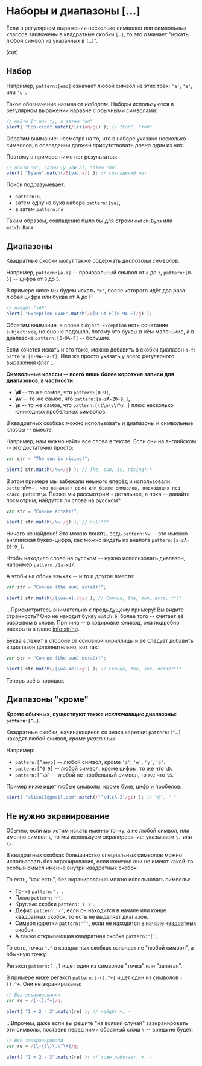 # Наборы и диапазоны [...]

Если в регулярном выражении несколько символов или символьных классов заключены в квадратные скобки `[…]`, то это означает "искать любой символ из указанных в `[…]`".

[cut]

## Набор

Например, `pattern:[еао]` означает любой символ из этих трёх: `'а'`, `'е'`, или `'о'`.

Такое обозначение называют *набором*. Наборы используются в регулярном выражении наравне с обычными символами:

```js run
// найти [г или т], а затем "оп"
alert( "Гоп-стоп".match(/[гт]оп/gi) ); // "Гоп", "топ"
```

Обратим внимание: несмотря на то, что в наборе указано несколько символов, в совпадении должен присутствовать *ровно один* из них.

Поэтому в примере ниже нет результатов:

```js run
// найти "В", затем [у или а], затем "ля"
alert( "Вуаля".match(/В[уа]ля/) ); // совпадений нет
```

Поиск подразумевает:

- `pattern:В`,
- затем *одну* из букв набора `pattern:[уа]`,
- а затем `pattern:ля`

Таким образом, совпадение было бы для строки `match:Вуля` или `match:Валя`.

## Диапазоны

Квадратные скобки могут также содержать *диапазоны символов*.

Например,  `pattern:[a-z]` -- произвольный символ от `a` до `z`, `pattern:[0-5]` -- цифра от `0` до `5`.

В примере ниже мы будем искать `"x"`, после которого идёт два раза любая цифра или буква от A до F:

```js run
// найдёт "xAF"
alert( "Exception 0xAF".match(/x[0-9A-F][0-9A-F]/g) );
```

Обратим внимание, в слове `subject:Exception` есть сочетание `subject:xce`, но оно не подошло, потому что буквы в нём маленькие, а в диапазоне `pattern:[0-9A-F]` -- большие.

Если хочется искать и его тоже, можно добавить в скобки диапазон `a-f`: `pattern:[0-9A-Fa-f]`. Или же просто указать у всего регулярного выражения флаг `i`.

**Символьные классы -- всего лишь более короткие записи для диапазонов, в частности:**

- **\d** -- то же самое, что `pattern:[0-9]`,
- **\w** -- то же самое, что `pattern:[a-zA-Z0-9_]`,
- **\s** -- то же самое, что `pattern:[\t\n\v\f\r ]` плюс несколько юникодных пробельных символов.

В квадратных скобках можно использовать и диапазоны и символьные классы -- вместе.

Например, нам нужно найти все слова в тексте. Если они на английском -- это достаточно просто:

```js run
var str = "The sun is rising!";

alert( str.match(/\w+/g) ); // The, sun, is, rising*!*
```

В этом примере мы забежали немного вперёд и использовали `pattern`\w+`, что означает один или более символов, подходящих под класс `pattern`\w`. Позже мы рассмотрим `+` детальнее, а пока -- давайте посмотрим, найдутся ли слова на русском?

```js run
var str = "Солнце встаёт!";

alert( str.match(/\w+/g) ); // null*!*
```

Ничего не найдено! Это можно понять, ведь `pattern:\w` -- это именно английская букво-цифра, как можно видеть из аналога `pattern:[a-zA-Z0-9_]`.

Чтобы находило слово на русском -- нужно использовать диапазон, например `pattern:/[а-я]/`.

А чтобы на обоих языках -- и то и другое вместе:

```js run
var str = "Солнце (the sun) встаёт!";

alert( str.match(/[\wа-я]+/gi) ); // Солнце, the, sun, вста, т*!*
```

...Присмотритесь внимательно к предыдущему примеру! Вы видите странность? Оно не находит букву `match:ё`, более того -- считает её разрывом в слове. Причина  -- в кодировке юникод, она подробно раскрыта в главе <info:string>.

Буква `ё` лежит в стороне от основной кириллицы и её следует добавить в диапазон дополнительно, вот так:

```js run
var str = "Солнце (the sun) встаёт!";

alert( str.match(/[\wа-яё]+/gi) ); // Солнце, the, sun, встаёт*!*
```

Теперь всё в порядке.

## Диапазоны "кроме"

**Кроме обычных, существуют также *исключающие* диапазоны: `pattern:[^…]`.**

Квадратные скобки, начинающиеся со знака каретки: `pattern:[^…]` находят любой символ, *кроме указанных*.

Например:

- `pattern:[^аеуо]` -- любой символ, кроме  `'a'`, `'e'`, `'y'`, `'o'`.
- `pattern:[^0-9]` -- любой символ, кроме цифры, то же что `\D`.
- `pattern:[^\s]` -- любой не-пробельный символ, то же что `\S`.

Пример ниже ищет любые символы, кроме букв, цифр и пробелов:

```js run
alert( "alice15@gmail.com".match(/[^\d\sA-Z]/gi) ); // "@", "."
```

## Не нужно экранирование

Обычно, если мы хотим искать именно точку, а не любой символ, или именно символ `\`, то мы используем экранирование: указываем `\.` или `\\`.

В квадратных скобках большинство специальных символов можно использовать без экранирования, если конечно они не имеют какой-то особый смысл именно внутри квадратных скобок.

То есть, "как есть", без экранирования можно использовать символы:

- Точка `pattern:'.'`.
- Плюс `pattern:'+'`.
- Круглые скобки `pattern:'( )'`.
- Дефис `pattern:'-'`, если он находится в начале или конце квадратных скобок, то есть не выделяет диапазон.
- Символ каретки `pattern:'^'`, если не находится в начале квадратных скобок.
- А также открывающая квадратная скобка `pattern:'['`.

То есть, точка `"."` в квадратных скобках означает не "любой символ", а обычную точку.

Регэксп `pattern:[.,]` ищет один из символов "точка" или "запятая".

В примере ниже регэксп `pattern:[-().^+]` ищет один из символов `-().^+`. Они не экранированы:

```js run
// Без экранирования
var re = /[-().^+]/g;

alert( "1 + 2 - 3".match(re) ); // найдёт +, -
```

...Впрочем, даже если вы решите "на всякий случай" заэкранировать эти символы, поставив перед ними обратный слэш `\` -- вреда не будет:

```js run
// Всё заэкранировали
var re = /[\-\(\)\.\^\+]/g;

alert( "1 + 2 - 3".match(re) ); // тоже работает: +, -
```

